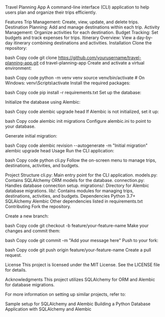 Travel Planning App
A command-line interface (CLI) application to help users plan and organize their trips efficiently.

Features
Trip Management: Create, view, update, and delete trips.
Destination Planning: Add and manage destinations within each trip.
Activity Management: Organize activities for each destination.
Budget Tracking: Set budgets and track expenses for trips.
Itinerary Overview: View a day-by-day itinerary combining destinations and activities.
Installation
Clone the repository:

bash
Copy code
git clone https://github.com/yourusername/travel-planning-app.git
cd travel-planning-app
Create and activate a virtual environment:

bash
Copy code
python -m venv venv
source venv/bin/activate  # On Windows: venv\Scripts\activate
Install the required packages:

bash
Copy code
pip install -r requirements.txt
Set up the database:

Initialize the database using Alembic:

bash
Copy code
alembic upgrade head
If Alembic is not initialized, set it up:

bash
Copy code
alembic init migrations
Configure alembic.ini to point to your database.

Generate initial migration:

bash
Copy code
alembic revision --autogenerate -m "Initial migration"
alembic upgrade head
Usage
Run the CLI application:

bash
Copy code
python cli.py
Follow the on-screen menu to manage trips, destinations, activities, and budgets.

Project Structure
cli.py: Main entry point for the CLI application.
models.py: Contains SQLAlchemy ORM models for the database.
connection.py: Handles database connection setup.
migrations/: Directory for Alembic database migrations.
lib/: Contains modules for managing trips, destinations, activities, and budgets.
Dependencies
Python 3.7+
SQLAlchemy
Alembic
Other dependencies listed in requirements.txt
Contributing
Fork the repository.

Create a new branch:

bash
Copy code
git checkout -b feature/your-feature-name
Make your changes and commit them:

bash
Copy code
git commit -m "Add your message here"
Push to your fork:

bash
Copy code
git push origin feature/your-feature-name
Create a pull request.

License
This project is licensed under the MIT License. See the LICENSE file for details.

Acknowledgments
This project utilizes SQLAlchemy for ORM and Alembic for database migrations.

For more information on setting up similar projects, refer to:

Sample setup for SQLAlchemy and Alembic
Building a Python Database Application with SQLAlchemy and Alembic
